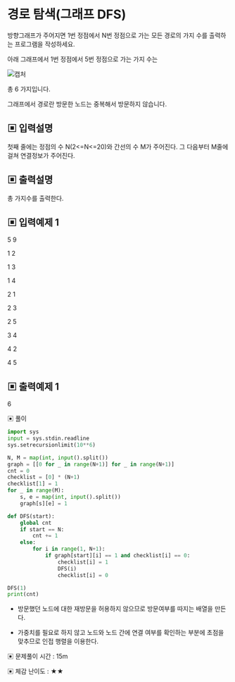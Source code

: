 # 경로 탐색(그래프 DFS)

방향그래프가 주어지면 1번 정점에서 N번 정점으로 가는 모든 경로의 가지 수를 출력하는 프로그램을 작성하세요. 

아래 그래프에서 1번 정점에서 5번 정점으로 가는 가지 수는

![캡처](https://github.com/dnwls16071/TIL/assets/106802375/00f4e80a-72be-43b0-8f21-b4891ef762d8)

총 6 가지입니다.

그래프에서 경로란 방문한 노드는 중복해서 방문하지 않습니다.

## ▣ 입력설명

첫째 줄에는 정점의 수 N(2<=N<=20)와 간선의 수 M가 주어진다. 그 다음부터 M줄에 걸쳐 연결정보가 주어진다.

## ▣ 출력설명

총 가지수를 출력한다.

## ▣ 입력예제 1

5 9

1 2

1 3

1 4

2 1

2 3

2 5

3 4

4 2

4 5

## ▣ 출력예제 1

6


▣ 풀이

```python
import sys
input = sys.stdin.readline
sys.setrecursionlimit(10**6)

N, M = map(int, input().split())
graph = [[0 for _ in range(N+1)] for _ in range(N+1)]
cnt = 0
checklist = [0] * (N+1)
checklist[1] = 1
for _ in range(M):
    s, e = map(int, input().split())
    graph[s][e] = 1

def DFS(start):
    global cnt
    if start == N:
        cnt += 1
    else:
        for i in range(1, N+1):
            if graph[start][i] == 1 and checklist[i] == 0:
                checklist[i] = 1
                DFS(i)
                checklist[i] = 0

DFS(1)
print(cnt)
```

- 방문했던 노드에 대한 재방문을 허용하지 않으므로 방문여부를 따지는 배열을 만든다.

- 가중치를 필요로 하지 않고 노드와 노드 간에 연결 여부를 확인하는 부분에 초점을 맞추므로 인접 행렬을 이용한다.

▣ 문제풀이 시간 : 15m

▣ 체감 난이도 : ★★
